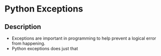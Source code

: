 # Python Exceptions

## Description
- Exceptions are important in programming to help prevent a logical error from happening.
- Python exceptions does just that
